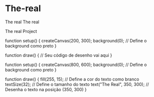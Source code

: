 # The-real
The real The real

The real Project

function setup() {
  createCanvas(200, 300);
  background(0); // Define o background como preto
}

function draw() {
  // Seu código de desenho vai aqui
}

function setup() {
  createCanvas(800, 600);
  background(0); // Define o background como preto
}

function draw() {
  fill(255, 15); // Define a cor do texto como branco
  textSize(32); // Define o tamanho do texto
  text("The Real", 350, 300); // Desenha o texto na posição (350, 300)
}
